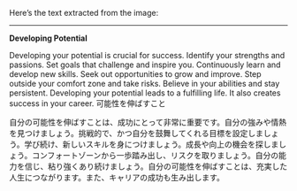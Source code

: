 Here’s the text extracted from the image:

---

**Developing Potential**

Developing your potential is crucial for success. Identify your strengths and passions. Set goals that challenge and inspire you. Continuously learn and develop new skills. Seek out opportunities to grow and improve. Step outside your comfort zone and take risks. Believe in your abilities and stay persistent. Developing your potential leads to a fulfilling life. It also creates success in your career.
可能性を伸ばすこと

自分の可能性を伸ばすことは、成功にとって非常に重要です。自分の強みや情熱を見つけましょう。挑戦的で、かつ自分を鼓舞してくれる目標を設定しましょう。学び続け、新しいスキルを身につけましょう。成長や向上の機会を探しましょう。コンフォートゾーンから一歩踏み出し、リスクを取りましょう。自分の能力を信じ、粘り強くあり続けましょう。自分の可能性を伸ばすことは、充実した人生につながります。また、キャリアの成功も生み出します。
